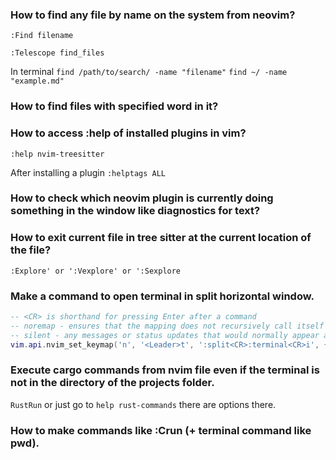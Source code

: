 ### How to find any file by name on the system from neovim?

`:Find filename`

`:Telescope find_files`

In terminal 
`find /path/to/search/ -name "filename"`
`find ~/ -name "example.md"`

### How to find files with specified word in it?

### How to access :help of installed plugins in vim?

`:help nvim-treesitter`

After installing a plugin `:helptags ALL`

### How to check which neovim plugin is currently doing something in the window like diagnostics for text?

### How to exit current file in tree sitter at the current location of the file?

`:Explore' or ':Vexplore' or ':Sexplore`

### Make a command to open terminal in split horizontal window.

```lua
-- <CR> is shorthand for pressing Enter after a command
-- noremap - ensures that the mapping does not recursively call itself
-- silent - any messages or status updates that would normally appear after running commands are suppressed. ( like messages after :split )
vim.api.nvim_set_keymap('n', '<Leader>t', ':split<CR>:terminal<CR>i', { noremap = true, silent = true })
```

### Execute cargo commands from nvim file even if the terminal is not in the directory of the projects folder.

`RustRun` or just go to `help rust-commands` there are options there.

### How to make commands like :Crun (+ terminal command like pwd).
